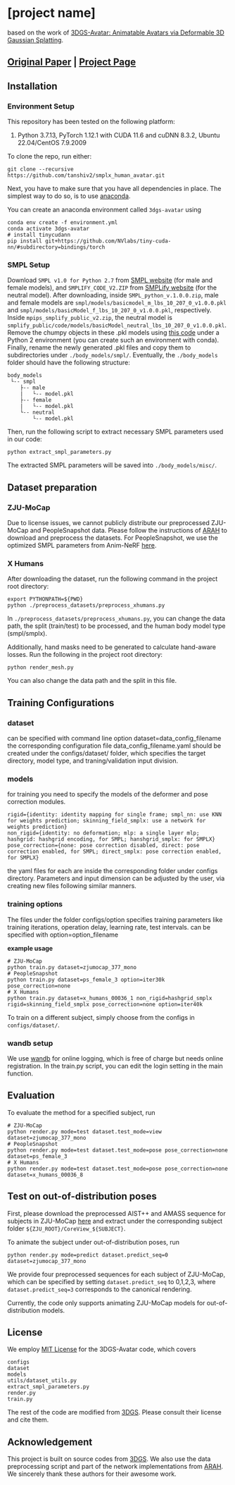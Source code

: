 # [project name]
based on the work of [3DGS-Avatar: Animatable Avatars via Deformable 3D Gaussian Splatting](https://arxiv.org/abs/2312.09228).
## [Original Paper](https://arxiv.org/abs/2312.09228) | [Project Page](https://neuralbodies.github.io/3DGS-Avatar/index.html)


## Installation
### Environment Setup
This repository has been tested on the following platform:
1) Python 3.7.13, PyTorch 1.12.1 with CUDA 11.6 and cuDNN 8.3.2, Ubuntu 22.04/CentOS 7.9.2009

To clone the repo, run either:
```
git clone --recursive https://github.com/tanshiv2/smplx_human_avatar.git
```

Next, you have to make sure that you have all dependencies in place.
The simplest way to do so, is to use [anaconda](https://www.anaconda.com/). 

You can create an anaconda environment called `3dgs-avatar` using
```
conda env create -f environment.yml
conda activate 3dgs-avatar
# install tinycudann
pip install git+https://github.com/NVlabs/tiny-cuda-nn/#subdirectory=bindings/torch
```

### SMPL Setup
Download `SMPL v1.0 for Python 2.7` from [SMPL website](https://smpl.is.tue.mpg.de/) (for male and female models), and `SMPLIFY_CODE_V2.ZIP` from [SMPLify website](https://smplify.is.tue.mpg.de/) (for the neutral model). After downloading, inside `SMPL_python_v.1.0.0.zip`, male and female models are `smpl/models/basicmodel_m_lbs_10_207_0_v1.0.0.pkl` and `smpl/models/basicModel_f_lbs_10_207_0_v1.0.0.pkl`, respectively. Inside `mpips_smplify_public_v2.zip`, the neutral model is `smplify_public/code/models/basicModel_neutral_lbs_10_207_0_v1.0.0.pkl`. Remove the chumpy objects in these .pkl models using [this code](https://github.com/vchoutas/smplx/tree/master/tools) under a Python 2 environment (you can create such an environment with conda). Finally, rename the newly generated .pkl files and copy them to subdirectories under `./body_models/smpl/`. Eventually, the `./body_models` folder should have the following structure:
```
body_models
 └-- smpl
    ├-- male
    |   └-- model.pkl
    ├-- female
    |   └-- model.pkl
    └-- neutral
        └-- model.pkl
```

Then, run the following script to extract necessary SMPL parameters used in our code:
```
python extract_smpl_parameters.py
```
The extracted SMPL parameters will be saved into `./body_models/misc/`.

## Dataset preparation

### ZJU-MoCap
Due to license issues, we cannot publicly distribute our preprocessed ZJU-MoCap and PeopleSnapshot data. 
Please follow the instructions of [ARAH](https://github.com/taconite/arah-release) to download and preprocess the datasets.
For PeopleSnapshot, we use the optimized SMPL parameters from Anim-NeRF [here](https://drive.google.com/drive/folders/1tbBJYstNfFaIpG-WBT6BnOOErqYUjn6V?usp=drive_link).

### X Humans

After downloading the dataset, run the following command in the project root directory:
```
export PYTHONPATH=${PWD}
python ./preprocess_datasets/preprocess_xhumans.py
```
In `./preprocess_datasets/preprocess_xhumans.py`, you can change the data path, the split (train/test) to be processed, and the human body model type (smpl/smplx).

Additionally, hand masks need to be generated to calculate hand-aware losses. Run the following in the project root directory:
```
python render_mesh.py
```
You can also change the data path and the split in this file.

## Training Configurations

### dataset
can be specified with command line option dataset=data_config_filename
the corresponding configuration file data_config_filename.yaml should be created under the configs/dataset/ folder, which specifies the target directory, model type, and traning/validation input division.

### models
for training you need to specify the models of the deformer and pose correction modules.
```
rigid={identity: identity mapping for single frame; smpl_nn: use KNN for weights prediction; skinning_field_smplx: use a network for weights prediction}
non_rigid={identity: no deformation; mlp: a single layer mlp; hashgrid: hashgrid encoding, for SMPL; hanshgrid_smplx: for SMPLX}
pose_correction={none: pose correction disabled, direct: pose correction enabled, for SMPL; direct_smplx: pose correction enabled, for SMPLX}
```

the yaml files for each are inside the corresponding folder under configs directory. Parameters and input dimension can be adjusted by the user, via creating new files following similar manners.

### training options
The files under the folder configs/option specifies training parameters like training iterations, operation delay, learning rate, test intervals.
can be specified with option=option_filename

**example usage**
```shell
# ZJU-MoCap
python train.py dataset=zjumocap_377_mono
# PeopleSnapshot
python train.py dataset=ps_female_3 option=iter30k pose_correction=none
# X Humans
python train.py dataset=x_humans_00036_1 non_rigid=hashgrid_smplx rigid=skinning_field_smplx pose_correction=none option=iter40k
```
To train on a different subject, simply choose from the configs in `configs/dataset/`.

### wandb setup
We use [wandb](https://wandb.ai) for online logging, which is free of charge but needs online registration.
In the train.py script, you can edit the login setting in the main function.

## Evaluation
To evaluate the method for a specified subject, run
```shell
# ZJU-MoCap
python render.py mode=test dataset.test_mode=view dataset=zjumocap_377_mono
# PeopleSnapshot
python render.py mode=test dataset.test_mode=pose pose_correction=none dataset=ps_female_3
# X Humans
python render.py mode=test dataset.test_mode=pose pose_correction=none dataset=x_humans_00036_8
```

## Test on out-of-distribution poses
First, please download the preprocessed AIST++ and AMASS sequence for subjects in ZJU-MoCap [here](https://drive.google.com/drive/folders/17vGpq6XGa7YYQKU4O1pI4jCMbcEXJjOI?usp=drive_link) 
and extract under the corresponding subject folder `${ZJU_ROOT}/CoreView_${SUBJECT}`.

To animate the subject under out-of-distribution poses, run
```shell
python render.py mode=predict dataset.predict_seq=0 dataset=zjumocap_377_mono
```

We provide four preprocessed sequences for each subject of ZJU-MoCap, 
which can be specified by setting `dataset.predict_seq` to 0,1,2,3, 
where `dataset.predict_seq=3` corresponds to the canonical rendering.

Currently, the code only supports animating ZJU-MoCap models for out-of-distribution models.

## License
We employ [MIT License](LICENSE) for the 3DGS-Avatar code, which covers
```
configs
dataset
models
utils/dataset_utils.py
extract_smpl_parameters.py
render.py
train.py
```

The rest of the code are modified from [3DGS](https://github.com/graphdeco-inria/gaussian-splatting). 
Please consult their license and cite them.

## Acknowledgement
This project is built on source codes from [3DGS](https://github.com/graphdeco-inria/gaussian-splatting). 
We also use the data preprocessing script and part of the network implementations from [ARAH](https://github.com/taconite/arah-release).
We sincerely thank these authors for their awesome work.

